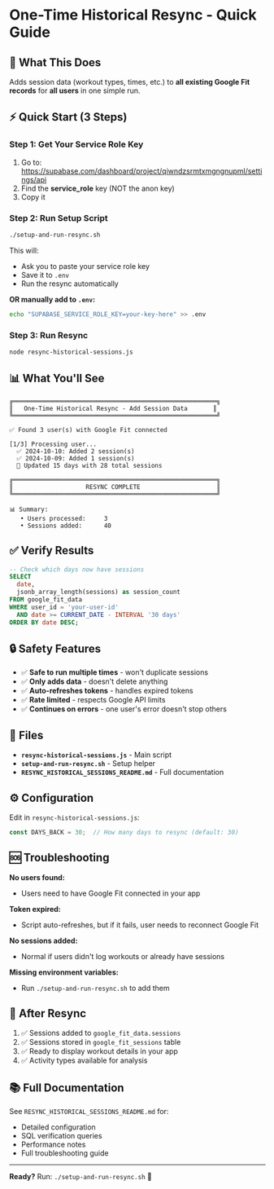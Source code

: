 # One-Time Historical Resync - Quick Guide

## 🎯 What This Does

Adds session data (workout types, times, etc.) to **all existing Google Fit records** for **all users** in one simple run.

## ⚡ Quick Start (3 Steps)

### Step 1: Get Your Service Role Key

1. Go to: https://supabase.com/dashboard/project/qiwndzsrmtxmgngnupml/settings/api
2. Find the **service_role** key (NOT the anon key)
3. Copy it

### Step 2: Run Setup Script

```bash
./setup-and-run-resync.sh
```

This will:
- Ask you to paste your service role key
- Save it to `.env`
- Run the resync automatically

**OR manually add to `.env`:**

```bash
echo "SUPABASE_SERVICE_ROLE_KEY=your-key-here" >> .env
```

### Step 3: Run Resync

```bash
node resync-historical-sessions.js
```

## 📊 What You'll See

```
╔════════════════════════════════════════════════════════╗
║   One-Time Historical Resync - Add Session Data       ║
╚════════════════════════════════════════════════════════╝

✅ Found 3 user(s) with Google Fit connected

[1/3] Processing user...
  ✅ 2024-10-10: Added 2 session(s)
  ✅ 2024-10-09: Added 1 session(s)
  🎯 Updated 15 days with 28 total sessions

╔════════════════════════════════════════════════════════╗
║                    RESYNC COMPLETE                     ║
╚════════════════════════════════════════════════════════╝

📊 Summary:
   • Users processed:     3
   • Sessions added:      40
```

## ✅ Verify Results

```sql
-- Check which days now have sessions
SELECT 
  date,
  jsonb_array_length(sessions) as session_count
FROM google_fit_data
WHERE user_id = 'your-user-id'
  AND date >= CURRENT_DATE - INTERVAL '30 days'
ORDER BY date DESC;
```

## 🔒 Safety Features

- ✅ **Safe to run multiple times** - won't duplicate sessions
- ✅ **Only adds data** - doesn't delete anything
- ✅ **Auto-refreshes tokens** - handles expired tokens
- ✅ **Rate limited** - respects Google API limits
- ✅ **Continues on errors** - one user's error doesn't stop others

## 📝 Files

- **`resync-historical-sessions.js`** - Main script
- **`setup-and-run-resync.sh`** - Setup helper
- **`RESYNC_HISTORICAL_SESSIONS_README.md`** - Full documentation

## ⚙️ Configuration

Edit in `resync-historical-sessions.js`:

```javascript
const DAYS_BACK = 30;  // How many days to resync (default: 30)
```

## 🆘 Troubleshooting

**No users found:**
- Users need to have Google Fit connected in your app

**Token expired:**
- Script auto-refreshes, but if it fails, user needs to reconnect Google Fit

**No sessions added:**
- Normal if users didn't log workouts or already have sessions

**Missing environment variables:**
- Run `./setup-and-run-resync.sh` to add them

## 🎉 After Resync

1. ✅ Sessions added to `google_fit_data.sessions`
2. ✅ Sessions stored in `google_fit_sessions` table
3. ✅ Ready to display workout details in your app
4. ✅ Activity types available for analysis

## 📚 Full Documentation

See `RESYNC_HISTORICAL_SESSIONS_README.md` for:
- Detailed configuration
- SQL verification queries
- Performance notes
- Full troubleshooting guide

---

**Ready?** Run: `./setup-and-run-resync.sh` 🚀
